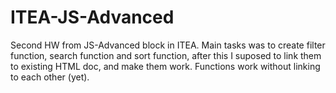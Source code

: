# ITEA-JS-Advanced

Second HW from JS-Advanced block in ITEA. Main tasks was to create filter function, search function and sort function, 
after this I suposed to link them to existing HTML doc, and make them work. 
Functions work without linking to each other (yet).
